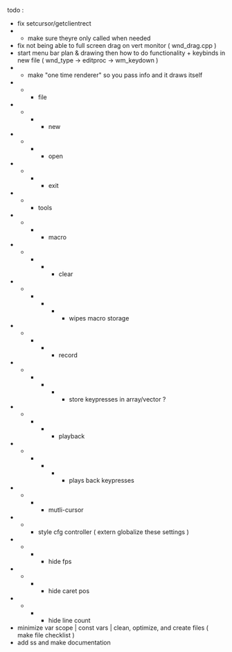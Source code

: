 todo :
- fix setcursor/getclientrect
- - make sure theyre only called when needed
- fix not being able to full screen drag on vert monitor ( wnd_drag.cpp )
- start menu bar plan & drawing then how to do functionality + keybinds in new file ( wnd_type -> editproc -> wm_keydown )
- - make "one time renderer" so you pass info and it draws itself
- - - file
- - - - new
- - - - open
- - - - exit
- - - tools
- - - - macro
- - - - - clear
- - - - - - wipes macro storage
- - - - - record
- - - - - - store keypresses in array/vector ?
- - - - - playback
- - - - - - plays back keypresses
- - - - mutli-cursor
- - - style cfg controller ( extern globalize these settings )
- - - - hide fps
- - - - hide caret pos
- - - - hide line count
- minimize var scope | const vars | clean, optimize, and create files ( make file checklist )
- add ss and make documentation
